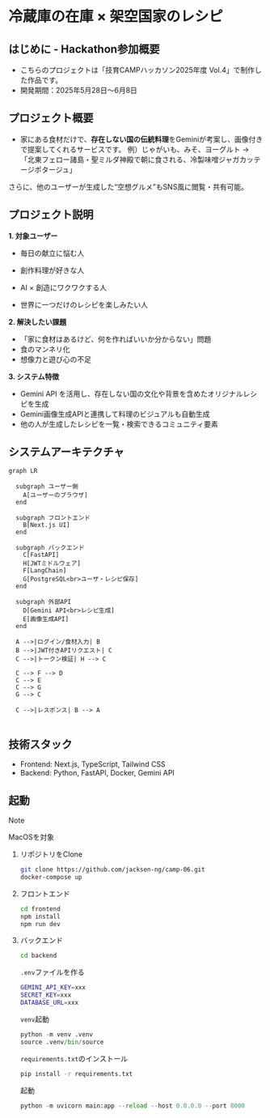 # 冷蔵庫の在庫 × 架空国家のレシピ

## はじめに - Hackathon参加概要　　
- こちらのプロジェクトは「技育CAMPハッカソン2025年度 Vol.4」で制作した作品です。
- 開発期間：2025年5月28日〜6月8日

## プロジェクト概要
- 家にある食材だけで、**存在しない国の伝統料理**をGeminiが考案し、画像付きで提案してくれるサービスです。
    例）じゃがいも、みそ、ヨーグルト →
    「北東フェロー諸島・聖ミルダ神殿で朝に食される、冷製味噌ジャガカッテージポタージュ」

さらに、他のユーザーが生成した“空想グルメ”もSNS風に閲覧・共有可能。

## プロジェクト説明

**1. 対象ユーザー**
- 毎日の献立に悩む人

- 創作料理が好きな人

- AI × 創造にワクワクする人

- 世界に一つだけのレシピを楽しみたい人

**2. 解決したい課題**
- 「家に食材はあるけど、何を作ればいいか分からない」問題
- 食のマンネリ化
- 想像力と遊び心の不足

**3. システム特徴**
- Gemini API を活用し、存在しない国の文化や背景を含めたオリジナルレシピを生成
- Gemini画像生成APIと連携して料理のビジュアルも自動生成
- 他の人が生成したレシピを一覧・検索できるコミュニティ要素

## システムアーキテクチャ
```mermaid
graph LR

  subgraph ユーザー側
    A[ユーザーのブラウザ]
  end

  subgraph フロントエンド
    B[Next.js UI]
  end

  subgraph バックエンド
    C[FastAPI]
    H[JWTミドルウェア]
    F[LangChain]
    G[PostgreSQL<br>ユーザ・レシピ保存]
  end

  subgraph 外部API
    D[Gemini API<br>レシピ生成]
    E[画像生成API]
  end

  A -->|ログイン/食材入力| B
  B -->|JWT付きAPIリクエスト| C
  C -->|トークン検証| H --> C

  C --> F --> D
  C --> E
  C --> G
  G --> C

  C -->|レスポンス| B --> A


```

## 技術スタック
- Frontend: Next.js, TypeScript, Tailwind CSS
- Backend: Python, FastAPI, Docker, Gemini API

## 起動
>[!NOTE]
>MacOSを対象
1. リポジトリをClone
    ```bash
    git clone https://github.com/jacksen-ng/camp-06.git
    docker-compose up
    ```
2. フロントエンド
    ```bash
    cd frontend
    npm install
    npm run dev
    ```
3. バックエンド
    ```bash
    cd backend
    ```

    `.env`ファイルを作る
    ```bash 
    GEMINI_API_KEY=xxx
    SECRET_KEY=xxx
    DATABASE_URL=xxx
    ```

    `venv`起動
    ```python
    python -m venv .venv
    source .venv/bin/source
    ```

    `requirements.txt`のインストール
    ```bash
    pip install -r requirements.txt
    ```

    起動
    ```python
    python -m uvicorn main:app --reload --host 0.0.0.0 --port 8000
    ```


